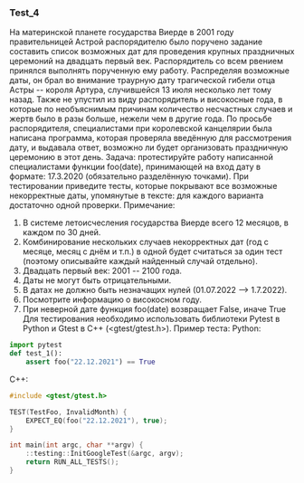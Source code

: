 ### **Test_4**
На материнской планете государства Виерде в 2001 году правительницей Астрой распорядителю было поручено задание составить список возможных дат для проведения крупных праздничных церемоний на двадцать первый век. Распорядитель со всем рвением принялся выполнять порученную ему работу. Распределяя возможные даты, он брал во внимание траурную дату трагической гибели отца Астры -- короля Артура, случившейся 13 июля несколько лет тому назад. Также не упустил из виду распорядитель и високосные года, в которые по необъяснимым причинам количество несчастных случаев и жертв было в разы больше, нежели чем в другие года.
По просьбе распорядителя, специалистами при королевской канцелярии была написана программа, которая проверяла введённую для рассмотрения дату, и выдавала ответ, возможно ли будет организовать праздничную церемонию в этот день.
Задача: протестируйте работу написанной специалистами функции foo(date), принимающей на вход дату в формате:
17.3.2020 (обязательно разделённую точками).
При тестировании приведите тесты, которые покрывают все возможные некорректные даты, упомянутые в тексте: для каждого варианта достаточно одной проверки.
Примечание:
1) В системе летоисчесления государства Виерде всего 12 месяцов, в каждом по 30 дней.
2) Комбинирование нескольких случаев некорректных дат (год с месяце, месяц с днём и т.п.) в одной будет считаться за один тест (поэтому описывайте каждый найденный случай отдельно).
3) Двадцать первый век: 2001 -- 2100 года.
4) Даты не могут быть отрицательными.
5) В датах не должно быть незначащих нулей (01.07.2022 --> 1.7.2022).
6) Посмотрите информацию о високосном году.
7) При неверной дате функция foo(date) возвращает False, иначе True
Для тестирования необходимо использовать библиотеки Pytest в Python и Gtest в C++ (<gtest/gtest.h>).
Пример теста:
Python:
```python
import pytest
def test_1():
    assert foo("22.12.2021") == True
```

C++:
```c++
#include <gtest/gtest.h>

TEST(TestFoo, InvalidMonth) {
    EXPECT_EQ(foo("22.12.2021"), true);
}

int main(int argc, char **argv) {
    ::testing::InitGoogleTest(&argc, argv);
    return RUN_ALL_TESTS();
}
```
